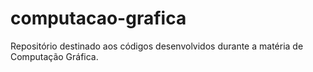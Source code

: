 # computacao-grafica
Repositório destinado aos códigos desenvolvidos durante a matéria de Computação Gráfica.
